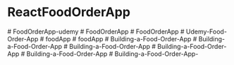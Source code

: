 
# ReactFoodOrderApp
#   F o o d O r d e r A p p - u d e m y  
 #   F o o d O r d e r A p p  
 #   F o o d O r d e r A p p  
 #   U d e m y - F o o d - O r d e r - A p p  
 #   f o o d A p p  
 #   f o o d A p p  
 #   B u i l d i n g - a - F o o d - O r d e r - A p p  
 #   B u i l d i n g - a - F o o d - O r d e r - A p p  
 #   B u i l d i n g - a - F o o d - O r d e r - A p p  
 #   B u i l d i n g - a - F o o d - O r d e r - A p p  
 #   B u i l d i n g - a - F o o d - O r d e r - A p p  
 #   B u i l d i n g - a - F o o d - O r d e r - A p p -  
 